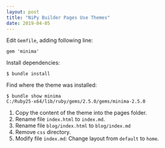 ```yaml
---
layout: post
title: "NiPy Builder Pages Use Themes"
date: 2019-04-05
---
```


Edit `Gemfile`, adding following line:
```
gem 'minima'
```

Install dependencies:
```
$ bundle install
```

Find where the theme was installed:
```
$ bundle show minima
C:/Ruby25-x64/lib/ruby/gems/2.5.0/gems/minima-2.5.0
```

1. Copy the content of the theme into the pages folder.
2. Rename file `index.html` to `index.md`.
3. Rename file `blog/index.html`  to `blog/index.md`
4. Remove `css` directory.
5. Modify file `index.md`:
   Change layout from `default` to `home`.

